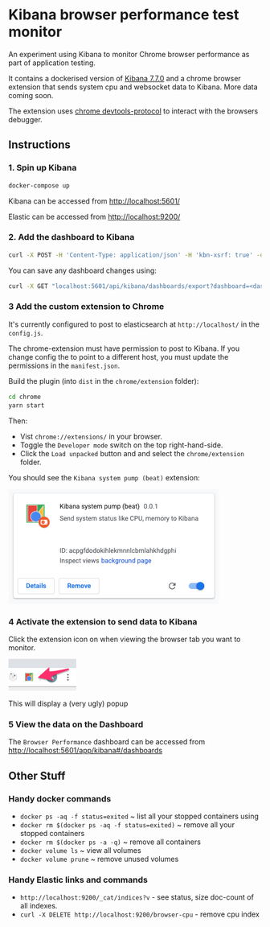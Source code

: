 # Kibana browser performance test monitor

An experiment using Kibana to monitor Chrome browser performance as part of application testing. 

It contains a dockerised version of [Kibana 7.7.0](https://www.elastic.co/kibana) and a chrome browser extension that sends system cpu and websocket data to Kibana. More data coming soon.

The extension uses [chrome devtools-protocol](https://chromedevtools.github.io/devtools-protocol/) to interact with the browsers debugger.

## Instructions

### 1. Spin up Kibana
 
``` bash
docker-compose up
```

Kibana can be accessed from [http://localhost:5601/](http://localhost:5601/)

Elastic can be accessed from [http://localhost:9200/](http://localhost:9200/)

### 2. Add the dashboard to Kibana 

```bash
curl -X POST -H 'Content-Type: application/json' -H 'kbn-xsrf: true' -d @./kibana/dashboard.json http://localhost:5601/api/kibana/dashboards/import
```

You can save any dashboard changes using:

```bash
curl -X GET "localhost:5601/api/kibana/dashboards/export?dashboard=<dashboard-gid>" > your-dashboard.json
``` 

### 3 Add the custom extension to Chrome

It's currently configured to post to elasticsearch at ```http://localhost/``` in the ```config.js```.    

The chrome-extension must have permission to post to Kibana. If you change config the to point to a different host, you must update the permissions in the ```manifest.json```.

Build the plugin (into ```dist``` in the ```chrome/extension``` folder):

```bash
cd chrome
yarn start 
``` 

Then:

* Vist ```chrome://extensions/``` in your browser.  
* Toggle the ```Developer mode``` switch on the top right-hand-side.
* Click the ```Load unpacked``` button and and select the ```chrome/extension``` folder.

You should see the ```Kibana system pump (beat)``` extension:
 
![ext](./assets/extension.png)

### 4 Activate the extension to send data to Kibana

Click the extension icon on when viewing the browser tab you want to monitor.  

![ext](./assets/icon.png)

This will display a (very ugly) popup

### 5 View the data on the Dashboard

The ```Browser Performance``` dashboard can be accessed from [http://localhost:5601/app/kibana#/dashboards](http://localhost:5601/app/kibana#/dashboards)

## Other Stuff

### Handy docker commands

* `docker ps -aq -f status=exited` ~ list all your stopped containers using
* `docker rm $(docker ps -aq -f status=exited)` ~ remove all your stopped containers
* `docker rm $(docker ps -a -q)` ~ remove all containers
* `docker volume ls` ~ view all volumes
* `docker volume prune` ~ remove unused volumes

### Handy Elastic links and commands

* ```http://localhost:9200/_cat/indices?v``` - see status, size doc-count of all indexes.
* ```curl -X DELETE http://localhost:9200/browser-cpu``` - remove cpu index
